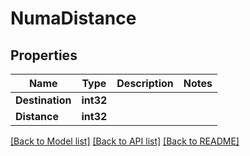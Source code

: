 # NumaDistance

## Properties

Name | Type | Description | Notes
------------ | ------------- | ------------- | -------------
**Destination** | **int32** |  |
**Distance** | **int32** |  |

[[Back to Model list]](../README.md#documentation-for-models) [[Back to API list]](../README.md#documentation-for-api-endpoints) [[Back to README]](../README.md)


